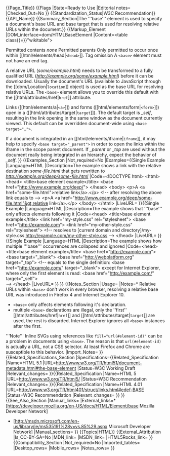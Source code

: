 {{Page_Title}}
{{Flags
|State=Ready to Use
|Editorial notes=
|Checked_Out=No
}}
{{Standardization_Status|W3C Recommendation}}
{{API_Name}}
{{Summary_Section|The '''base''' element is used to specify a document's base URL and base target that is used for resolving relative URLs within the document.}}
{{Markup_Element
|DOM_interface=dom/HTMLBaseElement
|Content=<table class{{=}}"wikitable">
<tr>
<th style{{=}}"vertical-align: top" id="permitted-contents">Permitted&#160;contents</th>
<td style{{=}}"vertical-align: top; padding-top: 10px"><em>none</em></td>
</tr>
<tr>
<th id="permitted-parents">Permitted&#160;parents</th>
<td>Only permitted to occur once within [[html/elements/head|<code>&lt;head&gt;</code>]].</td>
</tr>
<tr>
<th id="tag-omission">Tag&#160;omission</th>
<td>A <code>&lt;base&gt;</code> element must not have an end tag.</td>
</tr>
</table>

A relative URL (<var>some/example.html</var>) needs to be transformed to a fully qualified URL (<var>http://example.org/some/example.html</var>) before it can be downloaded. Usually the document's URL (available to JavaScript through the [[dom/Location|<code>location</code>]] object) is used as the base URL for resolving relative URLs. The <code>&lt;base&gt;</code> element allows you to override this default with the [[html/attributes/href|<code>href</code>]] attribute.

Links ([[html/elements/a|<code>&lt;a&gt;</code>]]) and forms ([[html/elements/form|<code>&lt;form&gt;</code>]]) open in a ([[html/attributes/target|<code>target</code>]]). The default target is <var>_self</var>, resulting in the link opening in the same window as the document currently viewed. This default can be overridden document-wide using <code>&lt;base target="…"&gt;</code>.

If a document is integrated in an [[html/elements/iframe|<code>iframe</code>]], it may help to specify <code>&lt;base target="_parent"&gt;</code> in order to open the links within the iframe in the scope parent document. If <var>_parent</var> or <var>_top</var> are used without the document really being integrated in an hierarchy, expect the behavior of <var>_self</var>.
}}
{{Examples_Section
|Not_required=No
|Examples={{Single Example
|Language=HTML
|Description=The example shows a link with the relative destination <var>some-file.html</var> that gets rewritten to <var>http://example.org/deep/some-file.html</var>
|Code=&lt;!DOCTYPE html&gt;
&lt;html&gt;
  &lt;head&gt;
    &lt;title&gt;base element example&lt;/title&gt;
    &lt;base href="http://www.example.org/deep/"&gt;
  &lt;/head&gt;
  &lt;body&gt;
    &lt;p&gt;A &lt;a href="some-file.html"&gt;relative link&lt;/a&gt;.&lt;/p&gt;
    &lt;!-- after resolving the above link equals to --&gt;
    &lt;p&gt;A &lt;a href="http://www.example.org/deep/some-file.html"&gt;relative link&lt;/a&gt;.&lt;/p&gt;
  &lt;/body&gt;
&lt;/html&gt;
|LiveURL=
}}{{Single Example
|Language=HTML
|Description=The example shows that '''base''' only affects elements following it
|Code=&lt;head&gt;
  &lt;title&gt;base element example&lt;/title&gt;
  &lt;link href="my-style.css&quot; rel="stylesheet"&gt;
  &lt;base href="http://example.com"&gt;
  &lt;link href="my-other-style.css" rel="stylesheet"&gt;
  &lt;!--
    resolves to
    [current domain and directory]/my-style.css
    http://example.com/my-other-style.css
  --&gt;
&lt;/head&gt;
|LiveURL=
}}{{Single Example
|Language=HTML
|Description=The example shows how multiple '''base''' occurrences are collapsed and ignored
|Code=&lt;head&gt;
  &lt;title&gt;base element example&lt;/title&gt;
  &lt;base href="http://example.com"&gt;
  &lt;base target="_blank"&gt;
  &lt;base href="http://webplatform.org" target="_top"&gt;
  &lt;!--
    equals to the single definition:
    &lt;base href="http://example.com/" target="_blank"&gt;
    except for Internet Explorer, where only the first element is read:
    &lt;base href="http://example.com/" target="_self"&gt;    
  --&gt;
&lt;/head&gt;
|LiveURL=
}}
}}
{{Notes_Section
|Usage=
|Notes=* Relative URLs within <code>&lt;base&gt;</code> don't work in every browser, resolving a relative base URL was introduced in Firefox 4 and Internet Explorer 10.
* <code>&lt;base&gt;</code> only affects elements following it's declaration.
* multiple <code>&lt;base&gt;</code> declarations are illegal, only the ''first'' [[html/attributes/href|<code>href</code>]] and [[html/attributes/target|<code>target</code>]] are used, the rest is discarded. Internet Explorer ignores all <code>&lt;base&gt;</code> instances after the first.

'''Note''' Inline SVGs using references like <code>fill="url(#element-id)"</code> can be a problem in documents using <code>&lt;base&gt;</code>. The reason is that <code>url(#element-id)</code> is actually a URL, not a CSS selector. At least Firefox and Chrome are susceptible to this behavior.
|Import_Notes=
}}
{{Related_Specifications_Section
|Specifications={{Related_Specification
|Name=HTML 5.1
|URL=http://www.w3.org/TR/html51/document-metadata.html#the-base-element
|Status=W3C Working Draft
|Relevant_changes=
}}{{Related_Specification
|Name=HTML 5
|URL=http://www.w3.org/TR/html5/
|Status=W3C Recommendation
|Relevant_changes=
}}{{Related_Specification
|Name=HTML 4.01
|URL=http://www.w3.org/TR/html401/struct/links.html#edef-BASE
|Status=W3C Recommendation
|Relevant_changes=
}}
}}
{{See_Also_Section
|Manual_links=
|External_links=* [https://developer.mozilla.org/en-US/docs/HTML/Element/base Mozilla Developer Network]
* [http://msdn.microsoft.com/en-us/library/ie/ms535191%28v=vs.85%29.aspx Microsoft Developer Network]
|Manual_sections=
}}
{{Topics|HTML}}
{{External_Attribution
|Is_CC-BY-SA=No
|MDN_link=
|MSDN_link=
|HTML5Rocks_link=
}}
{{Compatibility_Section
|Not_required=No
|Imported_tables=
|Desktop_rows=
|Mobile_rows=
|Notes_rows=
}}